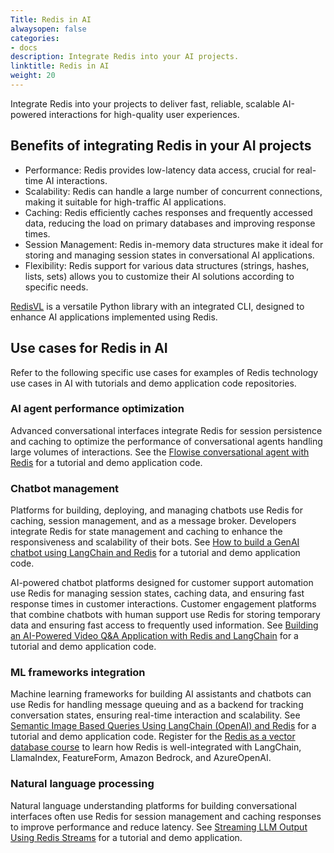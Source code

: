```yaml
---
Title: Redis in AI
alwaysopen: false
categories:
- docs
description: Integrate Redis into your AI projects.
linktitle: Redis in AI
weight: 20
---
```


Integrate Redis into your projects to deliver fast, reliable, scalable AI-powered interactions for high-quality user experiences.

## Benefits of integrating Redis in your AI projects

- Performance: Redis provides low-latency data access, crucial for real-time AI interactions.
- Scalability: Redis can handle a large number of concurrent connections, making it suitable for high-traffic AI applications.
- Caching: Redis efficiently caches responses and frequently accessed data, reducing the load on primary databases and improving response times.
- Session Management: Redis in-memory data structures make it ideal for storing and managing session states in conversational AI applications.
- Flexibility: Redis support for various data structures (strings, hashes, lists, sets) allows you to customize their AI solutions according to specific needs.

[RedisVL](https://redis.io/docs/latest/integrate/redisvl/) is a versatile Python library with an integrated CLI, designed to enhance AI applications implemented using Redis. 

## Use cases for Redis in AI

Refer to the following specific use cases for examples of Redis technology use cases in AI with tutorials and demo application code repositories. 

### AI agent performance optimization

Advanced conversational interfaces integrate Redis for session persistence and caching to optimize the performance of conversational agents handling large volumes of interactions. See the [Flowise conversational agent with Redis](https://redis.io/learn/howtos/solutions/flowise/conversational-agent) for a tutorial and demo application code.

### Chatbot management

Platforms for building, deploying, and managing chatbots use Redis for caching, session management, and as a message broker. Developers integrate Redis for state management and caching to enhance the responsiveness and scalability of their bots. See [How to build a GenAI chatbot using LangChain and Redis](https://redis.io/learn/howtos/solutions/vector/gen-ai-chatbot) for a tutorial and demo application code.

AI-powered chatbot platforms designed for customer support automation use Redis for managing session states, caching data, and ensuring fast response times in customer interactions.
Customer engagement platforms that combine chatbots with human support use Redis for storing temporary data and ensuring fast access to frequently used information. See [Building an AI-Powered Video Q&A Application with Redis and LangChain](https://redis.io/learn/howtos/solutions/vector/ai-qa-videos-langchain-redis-openai-google) for a tutorial and demo application code.

### ML frameworks integration

Machine learning frameworks for building AI assistants and chatbots can use Redis for handling message queuing and as a backend for tracking conversation states, ensuring real-time interaction and scalability. See [Semantic Image Based Queries Using LangChain (OpenAI) and Redis](https://redis.io/learn/howtos/solutions/vector/image-summary-search) for a tutorial and demo application code. Register for the [Redis as a vector database course](https://redis.io/university/courses/ru402/) to learn how Redis is well-integrated with LangChain, LlamaIndex, FeatureForm, Amazon Bedrock, and AzureOpenAI.

### Natural language processing

Natural language understanding platforms for building conversational interfaces often use Redis for session management and caching responses to improve performance and reduce latency. See [Streaming LLM Output Using Redis Streams](https://redis.io/learn/howtos/solutions/streams/streaming-llm-output) for a tutorial and demo application.



